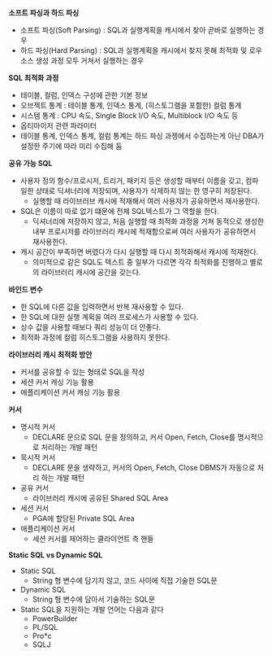 **소프트 파싱과 하드 파싱**

- 소프트 파싱(Soft Parsing) : SQL과 실행계획을 캐시에서 찾아 곧바로 실행하는 경우
- 하드 파싱(Hard Parsing) : SQL과 실행계획을 캐시에서 찾지 못해 최적화 및 로우 소스 생성 과정 모두 거쳐서 실행하는 경우

**SQL 최적화 과정**

- 테이블, 컬럼, 인덱스 구성에 관한 기본 정보
- 오브젝트 통계 : 테이블 통계, 인덱스 통계, (히스토그램을 포함한) 컬럼 통계
- 시스템 통계 : CPU 속도, Single Block I/O 속도, Multiblock I/O 속도 등
- 옵티마이저 관련 파라미터
- 테이블 통계, 인덱스 통계, 컬럼 통계는 하드 파싱 과젱에서 수집하는게 아닌 DBA가 설정한 주기에 따라 미리 수집해 둠

**공유 가능 SQL**

- 사용자 정의 함수/프로시저, 트리거, 패키지 등은 생성할 때부터 이름을 갖고, 컴파일한 상태로 딕셔너리에 저장되며, 사용자가 삭제하지 않는 한 영구히 저장된다.
    - 실행할 때 라이브러브 캐시에 적재해서 여러 사용자가 공유하면서 재사용한다.
- SQL은 이름이 따로 없기 떄문에 전체 SQL텍스트가 그 역할을 한다.
    - 딕셔너리에 저장하지 않고, 처음 실행할 때 최적화 과정을 거쳐 동적으로 생성한 내부 프로시저를 라이브러리 캐시에 적재함으로써 여러 사용자가 공유하면서 재사용한다.
- 캐시 공간이 부족하면 버렸다가 다시 실행할 때 다시 최적화해서 캐시에 적재한다.
    - 의미적으로 같은 SQL도 텍스트 중 일부가 다르면 각각 최적화를 진행하고 별로의 라이브러리 캐시에 공간을 갖는다.

**바인드 변수**

- 한 SQL에 다른 값을 입력하면서 반복 재사용할 수 있다.
- 한 SQL에 대한 실행 계획을 여러 프로세스가 사용할 수 있다.
- 상수 값을 사용할 때보다 쿼리 성능이 더 안좋다.
- 최적화 과정에 컬럼 히스토그램을 사용하지 못한다.

**라이브러리 캐시 최적화 방안**

- 커서를 공유할 수 있는 형태로 SQL을 작성
- 세션 커서 캐싱 기능 활용
- 애플리케이션 커서 캐싱 기능 활용

**커서**

- 명시적 커서
    - DECLARE 문으로 SQL 문을 정의하고, 커서 Open, Fetch, Close를 명시적으로 처리하는 개발 패턴
- 묵시적 커서
    - DECLARE 문을 생략하고, 커서의 Open, Fetch, Close DBMS가 자동으로 처리 하는 개발 패턴
- 공유 커서
    - 라이브러리 캐시에 공유된 Shared SQL Area
- 세션 커서
    - PGA에 할당된 Private SQL Area
- 애플리케이션 커서
    - 세션 커서를 제어하는 클라이언트 측 핸들

**Static SQL vs Dynamic SQL**

- Static SQL
    - String 형 변수에 담기지 않고, 코드 사이에 직접 기술한 SQL문
- Dynamic SQL
    - String 형 변수에 담아서 기술하는 SQL문
- Static SQL을 지원하는 개발 언어는 다음과 같다
    - PowerBuilder
    - PL/SQL
    - Pro*c
    - SQLJ